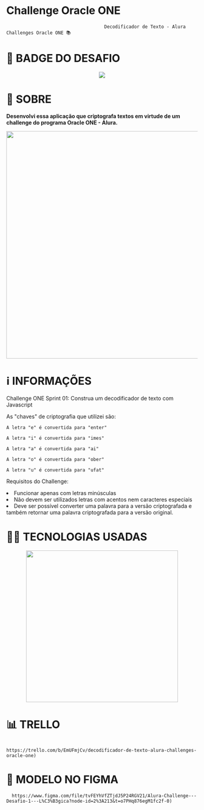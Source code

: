  # Challenge Oracle ONE 
                                        Decodificador de Texto - Alura Challenges Oracle ONE 📚
                                                   
# 🥇 **BADGE DO DESAFIO**    

<p align="center">
<img src="https://user-images.githubusercontent.com/113942221/211217982-96949eba-c20f-4b3c-9f69-f10380be369f.png">
</p>


# 🔎 **SOBRE**
                                              
<p><strong>Desenvolvi essa aplicação que criptografa textos em virtude de um challenge do programa Oracle ONE - Alura.</strong><p>

<p align="center">
<img width="800" height="600" src="https://user-images.githubusercontent.com/113942221/211217324-084d3007-ddf9-40a6-8107-f8da7c83a61f.png">
</p>




# ℹ️ **INFORMAÇÕES**

Challenge ONE Sprint 01: Construa um decodificador de texto com Javascript 

As "chaves" de criptografia que utilizei são:

`A letra "e" é convertida para "enter"`

`A letra "i" é convertida para "imes"`

`A letra "a" é convertida para "ai"`

`A letra "o" é convertida para "ober"`

`A letra "u" é convertida para "ufat"`

Requisitos do Challenge:

<li>Funcionar apenas com letras minúsculas</li>

<li>Não devem ser utilizados letras com acentos nem caracteres especiais</li>

<li>Deve ser possível converter uma palavra para a versão criptografada e também retornar uma palavra criptografada para a versão original.</li>




# 👩‍💻 **TECNOLOGIAS USADAS**

<p align="center">
<img width="400" src="https://user-images.githubusercontent.com/113942221/211216650-01e41705-7f17-47c6-b761-e283227a2bdf.png">
</p>


# 📊 **TRELLO**
                               https://trello.com/b/EmUFmjCv/decodificador-de-texto-alura-challenges-oracle-one)


# 🎨 **MODELO NO FIGMA**
      https://www.figma.com/file/tvFEYhVfZTjdJ5P24RGV21/Alura-Challenge---Desafio-1---L%C3%B3gica?node-id=2%3A213&t=o7PHq876egM1fc2f-0)
